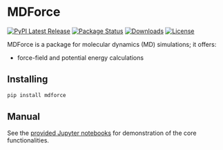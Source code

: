 # MDForce
[![PyPI Latest Release](https://img.shields.io/pypi/v/mdforce.svg)](https://pypi.org/project/mdforce/)
[![Package Status](https://img.shields.io/pypi/status/mdforce.svg)](https://pypi.org/project/mdforce/)
[![Downloads](https://pepy.tech/badge/mdforce)](https://pepy.tech/project/mdforce)
[![License](https://img.shields.io/pypi/l/MDForce.svg)](https://github.com/Armin-Ariamajd/mdforce/blob/main/LICENSE)


MDForce is a package for molecular dynamics (MD) simulations; it offers:
* force-field and potential energy calculations

## Installing
```sh
pip install mdforce
```

## Manual
See the [provided Jupyter notebooks](https://github.com/Armin-Ariamajd/mdforce/tree/main/docs) for demonstration of the core functionalities.
